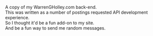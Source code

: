 A copy of my WarrenGHolley.com back-end.  
This was written as a number of postings requested API development experience.  
So I thought it'd be a fun add-on to my site.  
And be a fun way to send me random messages.
